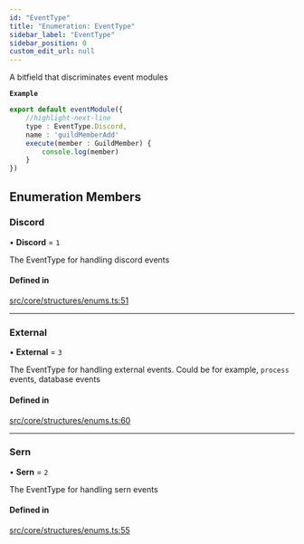 ```yaml
---
id: "EventType"
title: "Enumeration: EventType"
sidebar_label: "EventType"
sidebar_position: 0
custom_edit_url: null
---
```


A bitfield that discriminates event modules

**`Example`**

```ts
export default eventModule({
    //highlight-next-line
    type : EventType.Discord,
    name : 'guildMemberAdd'
    execute(member : GuildMember) {
        console.log(member)
    }
})
```

## Enumeration Members

### Discord

• **Discord** = ``1``

The EventType for handling discord events

#### Defined in

[src/core/structures/enums.ts:51](https://github.com/sern-handler/handler/blob/9d5c6c7/src/core/structures/enums.ts#L51)

___

### External

• **External** = ``3``

The EventType for handling external events.
Could be for example, `process` events, database events

#### Defined in

[src/core/structures/enums.ts:60](https://github.com/sern-handler/handler/blob/9d5c6c7/src/core/structures/enums.ts#L60)

___

### Sern

• **Sern** = ``2``

The EventType for handling sern events

#### Defined in

[src/core/structures/enums.ts:55](https://github.com/sern-handler/handler/blob/9d5c6c7/src/core/structures/enums.ts#L55)
